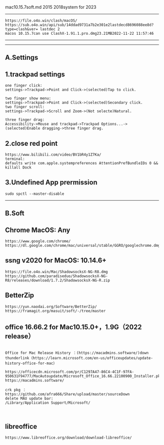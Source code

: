 mac10.15.7soft.md
2015 2018system for 2023

---
```
https://file.o4o.win/clash/macOS/
https://sub.o4o.win/api/sub/14ddad9731a7b2e301e2lastdecd8696088ee8d?type=clash&ver= lastdec 2 
macos 10.15.7can use ClashX-1.91.1.pro.dmg23.21MB2022-11-22 11:57:46
```
---



---
A.Settings
---
## 1.trackpad settings
```
one finger click:
settings->Trackpad->Point and Click->(selected)Tap to click.
```
```
two finger show menu:
settings->Trackpad->Point and Click->(selected)Secondary click.
two finger scroll:
settings->Trackpad->Scroll and Zoom->(Not selecte)Natural.
```
```
three finger drag:
Accessibility->Mouse and trackpad->Trackpad Options...->(selected)Enable dragging->three finger drag.
```

## 2.close red point
```
https://www.bilibili.com/video/BV1bR4y1Z7Ka/
terminal:
defaults write com.apple.systempreferences AttentionPrefBundleIDs 0 && killall Dock
```
## 3.Undefined App prermission
```
sudo spctl --master-disable
```
---
B.Soft
---

## Chrome MacOS: Any
```
https://www.google.com/chrome/
https://dl.google.com/chrome/mac/universal/stable/GGRO/googlechrome.dmg
```
## ssng v2020 for MacOS: 10.14.6+
```
https://file.o4o.win/Mac/ShadowsocksX-NG-R8.dmg
https://github.com/paradiseduo/ShadowsocksX-NG-R8/releases/download/1.7.2/ShadowsocksX-NG-R.zip
```
## BetterZip
```
https://yun.naodai.org/Software/BetterZip/
https://framagit.org/masuit/soft/-/tree/master
```
## office 16.66.2 for Mac10.15.0+，1.9G（2022 release）
```

Office for Mac Release History ：(https://macadmins.software/)down thunderlink（https://learn.microsoft.com/en-us/officeupdates/update-history-office-for-mac）

https://officecdn.microsoft.com/pr/C1297A47-86C4-4C1F-97FA-950631F94777/MacAutoupdate/Microsoft_Office_16.66.22100900_Installer.pkg
https://macadmins.software/

crk pkg ：
https://github.com/afra666/Share/upload/master/sourceDown
delete MAU update bar:
/Library/Application Support/Microsoft/



```
## libreoffice
```
https://www.libreoffice.org/download/download-libreoffice/

```
